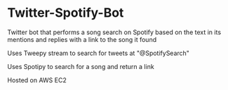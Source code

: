 # Twitter-Spotify-Bot
Twitter bot that performs a song search on Spotify based on the text in its mentions and replies with a link to the song it found

Uses Tweepy stream to search for tweets at "@SpotifySearch"

Uses Spotipy to search for a song and return a link

Hosted on AWS EC2
